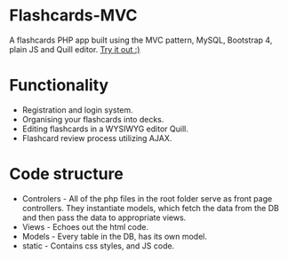 # Flashcards-MVC
 A flashcards PHP app built using the MVC pattern, MySQL, Bootstrap 4, plain JS and Quill editor. [Try it out :)](https://www.premekbelka.com/flashcards/index.php)
 
# Functionality
 - Registration and login system.
 - Organising your flashcards into decks.
 - Editing flashcards in a WYSIWYG editor Quill.
 - Flashcard review process utilizing AJAX.
 
 # Code structure
  - Controlers - All of the php files in the root folder serve as front page controllers. They instantiate models, which fetch the data from the DB and then pass the data to appropriate views.
  - Views - Echoes out the html code.
  - Models - Every table in the DB, has its own model.
  - static - Contains css styles, and JS code.
  
